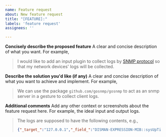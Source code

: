 ```yaml
---
name: Feature request
about: New feature request
title: "[FEATURE]:"
labels: 'feature request'
assignees: ''

---
```


**Concisely describe the proposed feature**
A clear and concise description of what you want. For example,
> I would like to add an input plugin to collect logs by [SNMP protocol](https://en.wikipedia.org/wiki/Simple_Network_Management_Protocol) so that my network devices' logs will be collected.

**Describe the solution you'd like (if any)**
A clear and concise description of what you want to achieve and implement. For example,
> We can use the package `github.com/gosnmp/gosnmp` to act as an snmp server in a gesture to collect client logs.

**Additional comments**
Add any other context or screenshots about the feature request here. 
For example, the ideal input and output logs.
> The logs are supposed to have the following contents, e.g.,
>
> ```json
> {"_target_":"127.0.0.1","_field_":"DISMAN-EXPRESSION-MIB::sysUpTimeInstance","_oid_":".1.3.6.1.2.1.1.3.0","_type_":"TimeTicks","_content_":"10423593"}
> ```
